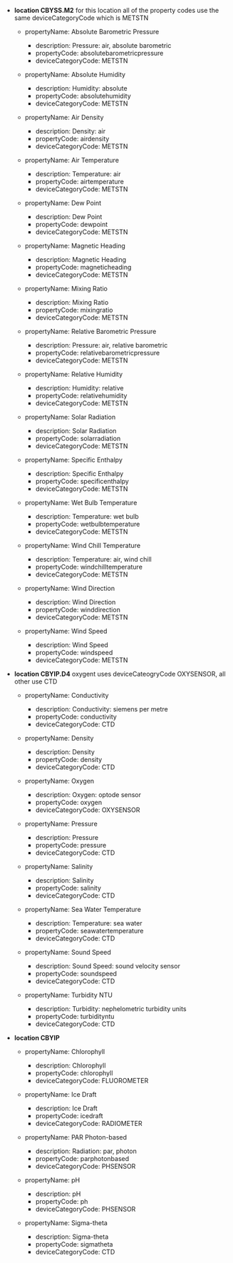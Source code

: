 - **location CBYSS.M2** for this location all of the property codes use the same deviceCategoryCode which is METSTN


    - propertyName: Absolute Barometric Pressure
        - description: Pressure: air, absolute barometric
        - propertyCode: absolutebarometricpressure
        - deviceCategoryCode: METSTN

    - propertyName: Absolute Humidity
        - description: Humidity: absolute
        - propertyCode: absolutehumidity
        - deviceCategoryCode: METSTN

    - propertyName: Air Density
        - description: Density: air
        - propertyCode: airdensity
        - deviceCategoryCode: METSTN

    - propertyName: Air Temperature
        - description: Temperature: air
        - propertyCode: airtemperature
        - deviceCategoryCode: METSTN

    - propertyName: Dew Point
        - description: Dew Point
        - propertyCode: dewpoint
        - deviceCategoryCode: METSTN

    - propertyName: Magnetic Heading
        - description: Magnetic Heading
        - propertyCode: magneticheading
        - deviceCategoryCode: METSTN

    - propertyName: Mixing Ratio
        - description: Mixing Ratio
        - propertyCode: mixingratio
        - deviceCategoryCode: METSTN

    - propertyName: Relative Barometric Pressure
        - description: Pressure: air, relative barometric
        - propertyCode: relativebarometricpressure
        - deviceCategoryCode: METSTN

    - propertyName: Relative Humidity
        - description: Humidity: relative
        - propertyCode: relativehumidity
        - deviceCategoryCode: METSTN

    - propertyName: Solar Radiation
        - description: Solar Radiation
        - propertyCode: solarradiation
        - deviceCategoryCode: METSTN

    - propertyName: Specific Enthalpy
        - description: Specific Enthalpy
        - propertyCode: specificenthalpy
        - deviceCategoryCode: METSTN

    - propertyName: Wet Bulb Temperature
        - description: Temperature: wet bulb
        - propertyCode: wetbulbtemperature
        - deviceCategoryCode: METSTN

    - propertyName: Wind Chill Temperature
        - description: Temperature: air, wind chill
        - propertyCode: windchilltemperature
        - deviceCategoryCode: METSTN

    - propertyName: Wind Direction
        - description: Wind Direction
        - propertyCode: winddirection
        - deviceCategoryCode: METSTN

    - propertyName: Wind Speed
        - description: Wind Speed
        - propertyCode: windspeed
        - deviceCategoryCode: METSTN

- **location CBYIP.D4** oxygent uses deviceCateogryCode OXYSENSOR, all other use CTD
    
    - propertyName: Conductivity
        - description: Conductivity: siemens per metre
        - propertyCode: conductivity
        - deviceCategoryCode: CTD

    - propertyName: Density
        - description: Density
        - propertyCode: density
        - deviceCategoryCode: CTD

    - propertyName: Oxygen
        - description: Oxygen: optode sensor
        - propertyCode: oxygen
        - deviceCategoryCode: OXYSENSOR

    - propertyName: Pressure
        - description: Pressure
        - propertyCode: pressure
        - deviceCategoryCode: CTD

    - propertyName: Salinity
        - description: Salinity
        - propertyCode: salinity
        - deviceCategoryCode: CTD

    - propertyName: Sea Water Temperature
        - description: Temperature: sea water
        - propertyCode: seawatertemperature
        - deviceCategoryCode: CTD

    - propertyName: Sound Speed
        - description: Sound Speed: sound velocity sensor
        - propertyCode: soundspeed
        - deviceCategoryCode: CTD

    - propertyName: Turbidity NTU
        - description: Turbidity: nephelometric turbidity units
        - propertyCode: turbidityntu
        - deviceCategoryCode: CTD

- **location CBYIP** 

    - propertyName: Chlorophyll
        - description: Chlorophyll
        - propertyCode: chlorophyll
        - deviceCategoryCode: FLUOROMETER 

    - propertyName: Ice Draft
        - description: Ice Draft
        - propertyCode: icedraft
        - deviceCategoryCode: RADIOMETER

    - propertyName: PAR Photon-based
        - description: Radiation: par, photon
        - propertyCode: parphotonbased
        - deviceCategoryCode: PHSENSOR

    - propertyName: pH
        - description: pH
        - propertyCode: ph
        - deviceCategoryCode: PHSENSOR

    - propertyName: Sigma-theta
        - description: Sigma-theta
        - propertyCode: sigmatheta
        - deviceCategoryCode: CTD
    
    
    
    


    
    
    
    
    
           